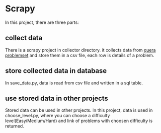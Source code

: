 # Scrapy
In this project, there are three parts:

## collect data
There is a scrapy project in collector directory. it collects data from [quera problemset](https://quera.org/problemset) and store them in a csv file, each row is details of a problem.

## store collected data in database
In save_data.py, data is read from csv file and written in a sql table.

## use stored data in other projects
Stored data can be used in other projects. In this project, data is used in choose_level.py, where you can choose a difficulty level(Easy/Medium/Hard) and link of problems with choosen difficulty is returned.

